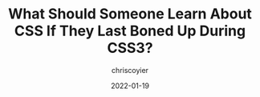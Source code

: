 ---
author: chriscoyier
date: 2022-01-19
publisher: css
tags:
  - css
target_url: https://css-tricks.com/whats-new-since-css3/
title: What Should Someone Learn About CSS If They Last Boned Up During CSS3?
---